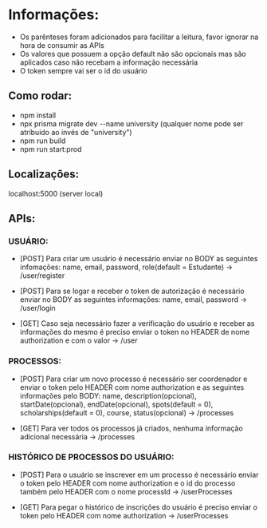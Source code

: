 # Informações:
- Os parênteses foram adicionados para facilitar a leitura, favor ignorar na hora de consumir as APIs
- Os valores que possuem a opção default não são opcionais mas são aplicados caso não recebam a informação necessária
- O token sempre vai ser o id do usuário

## Como rodar:
- npm install
- npx prisma migrate dev --name university (qualquer nome pode ser atríbuido ao invés de "university")
- npm run build
- npm run start:prod

## Localizações:
localhost:5000 (server local)

## APIs:

### USUÁRIO:

- [POST] Para criar um usuário é necessário enviar no BODY as seguintes infomações: name, email, password, role(default = Estudante) -> /user/register

- [POST] Para se logar e receber o token de autorização é necessário enviar no BODY as seguintes informações: name, email, password -> /user/login

- [GET] Caso seja necessário fazer a verificação do usuário e receber as informações do mesmo é preciso enviar o token no HEADER de nome authorization e com o valor -> /user

### PROCESSOS:

- [POST] Para criar um novo processo é necessário ser coordenador e enviar o token pelo HEADER com nome authorization e as seguintes informações pelo BODY: name, description(opcional), startDate(opcional), endDate(opcional), spots(default = 0), scholarships(default = 0), course, status(opcional) -> /processes

- [GET] Para ver todos os processos já criados, nenhuma informação adicional necessária -> /processes

### HISTÓRICO DE PROCESSOS DO USUÁRIO:

- [POST] Para o usuário se inscrever em um processo é necessário enviar o token pelo HEADER com nome authorization e o id do processo também pelo HEADER com o nome processId -> /userProcesses

- [GET] Para pegar o histórico de inscrições do usuário é preciso enviar o token pelo HEADER com nome authorization -> /userProcesses
